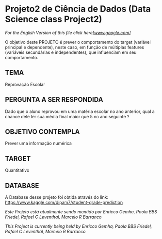 # Projeto2 de Ciência de Dados (Data Science class Project2)

_For the English Version of this file click here[www.google.com]_

O objetivo deste PROJETO é prever o comportamento do target (variável principal e dependente), neste caso, em função de múltiplas features (variáveis secundárias e independentes), que influenciam em seu comportamento.

## TEMA
Reprovação Escolar

## PERGUNTA A SER RESPONDIDA
Dado que o aluno reprovou em uma matéria escolar no ano anterior, qual a chance dele ter sua média final maior que 5 no ano seguinte ?

## OBJETIVO CONTEMPLA
Prever uma informação numérica

## TARGET
Quantitativo

## DATABASE
A Database desse projeto foi obtida através do link: https://www.kaggle.com/dipam7/student-grade-prediction




_Este Projeto está atualmente sendo mantido por Enricco Gemha, Paola BBS Friedel, Rafael C Leventhal, Marcelo R Barranco_


_This Project is currently being held by Enricco Gemha, Paola BBS Friedel, Rafael C Leventhal, Marcelo R Barranco_

